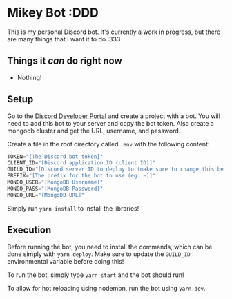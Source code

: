 # Mikey Bot :DDD

This is my personal Discord bot. It's currently a work in progress, but there are many things that I want it to do :333

## Things it *can* do right now

- Nothing!

## Setup

Go to the [Discord Developer Portal](https://discord.com/developers) and create a project with a bot. You will need to add this bot to your server and copy the bot token. Also create a mongodb cluster and get the URL, username, and password.

Create a file in the root directory called `.env` with the following content:

```js
TOKEN="[The Discord bot token]"
CLIENT_ID="[Discord application ID (client ID)]"
GUILD_ID="[Discord server ID to deploy to (make sure to change this before doing yarn deploy)]"
PREFIX="[The prefix for the bot to use (eg. ~)]"
MONGO_USER="[MongoDB Username]"
MONGO_PASS="[MongoDB Password]"
MONGO_URL="[MongoDB URL]"
```

Simply run `yarn install` to install the libraries!

## Execution

Before running the bot, you need to install the commands, which can be done simply with `yarn deploy`. Make sure to update the `GUILD_ID` environmental variable before doing this!

To run the bot, simply type `yarn start` and the bot should run!

To allow for hot reloading using nodemon, run the bot using `yarn dev`.